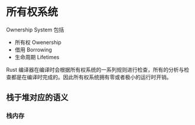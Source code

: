 # 所有权系统

Ownership System 包括

- 所有权 Owenership
- 借用 Borrowing
- 生命周期 Lifetimes

Rust 编译器在编译时会根据所有权系统的一系列规则进行检查，所有的分析与检查都是在编译时完成的。因此所有权系统拥有零或者极小的运行时开销。

## 栈于堆对应的语义

### 栈内存

